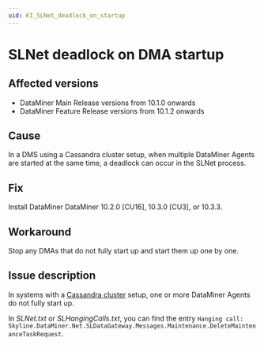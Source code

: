 ```yaml
---
uid: KI_SLNet_deadlock_on_startup
---
```


# SLNet deadlock on DMA startup

## Affected versions

- DataMiner Main Release versions from 10.1.0 onwards
- DataMiner Feature Release versions from 10.1.2 onwards

## Cause

In a DMS using a Cassandra cluster setup, when multiple DataMiner Agents are started at the same time, a deadlock can occur in the SLNet process.

## Fix

Install DataMiner DataMiner 10.2.0 [CU16], 10.3.0 [CU3], or 10.3.3.

## Workaround

Stop any DMAs that do not fully start up and start them up one by one.

## Issue description

In systems with a [Cassandra cluster](xref:Supported_system_data_storage_architectures) setup, one or more DataMiner Agents do not fully start up.

In *SLNet.txt* or *SLHangingCalls.txt*, you can find the entry `Hanging call: Skyline.DataMiner.Net.SLDataGateway.Messages.Maintenance.DeleteMaintenanceTaskRequest`.
